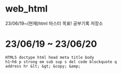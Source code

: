 # web_html
23/06/19~(현재)html 마스터 목표! 공부기록 저장소

# 23/06/19 ~ 23/06/20
```
HTML5 doctype html head meta title body
h1~h6 p strong em sub sup s del code blockquote q 
address hr &lt; &gt; &copy; &amp;
```
